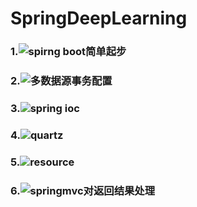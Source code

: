 # SpringDeepLearning
### 1.![spirng boot简单起步](https://github.com/tsmairc/SpringDeepLearning/blob/master/springboot)
### 2.![多数据源事务配置](https://github.com/tsmairc/SpringDeepLearning/blob/master/transaction)
### 3.![spring ioc]()
### 4.![quartz]()
### 5.![resource](https://github.com/tsmairc/SpringDeepLearning/blob/master/resource)
### 6.![springmvc对返回结果处理](https://github.com/tsmairc/SpringDeepLearning/blob/master/springmvc)

